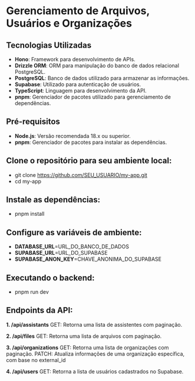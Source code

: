 # Gerenciamento de Arquivos, Usuários e Organizações

## Tecnologias Utilizadas
- **Hono**: Framework para desenvolvimento de APIs.
- **Drizzle ORM**: ORM para manipulação do banco de dados relacional PostgreSQL.
- **PostgreSQL**: Banco de dados utilizado para armazenar as informações.
- **Supabase**: Utilizado para autenticação de usuários.
- **TypeScript**: Linguagem para desenvolvimento da API.
- **pnpm**: Gerenciador de pacotes utilizado para gerenciamento de dependências.

## Pré-requisitos
- **Node.js**: Versão recomendada 18.x ou superior.
- **pnpm**: Gerenciador de pacotes para instalar as dependências.

## Clone o repositório para seu ambiente local:
- git clone https://github.com/SEU_USUARIO/my-app.git
- cd my-app

## Instale as dependências:
- pnpm install

## Configure as variáveis de ambiente:
- **DATABASE_URL**=URL_DO_BANCO_DE_DADOS
- **SUPABASE_URL**=URL_DO_SUPABASE
- **SUPABASE_ANON_KEY**=CHAVE_ANONIMA_DO_SUPABASE

## Executando o backend:
- pnpm run dev

## Endpoints da API:
**1. /api/assistants**
GET: Retorna uma lista de assistentes com paginação.

**2. /api/files**
GET: Retorna uma lista de arquivos com paginação.

**3. /api/organizations**
GET: Retorna uma lista de organizações com paginação.
PATCH: Atualiza informações de uma organização específica, com base no external_id

**4. /api/users**
GET: Retorna a lista de usuários cadastrados no Supabase.
